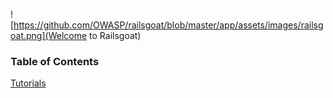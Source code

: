 ![https://github.com/OWASP/railsgoat/blob/master/app/assets/images/railsgoat.png](Welcome to Railsgoat)

### Table of Contents

[Tutorials](./tutorials)